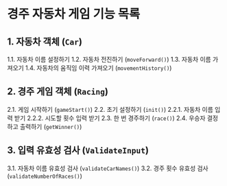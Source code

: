 # 경주 자동차 게임 기능 목록

## 1. 자동차 객체 (`Car`)

1.1. 자동차 이름 설정하기
1.2. 자동차 전진하기 (`moveForward()`)
1.3. 자동차 이름 가져오기
1.4. 자동차의 움직임 이력 가져오기 (`movementHistory()`)

## 2. 경주 게임 객체 (`Racing`)

2.1. 게임 시작하기 (`gameStart()`)
2.2. 초기 설정하기 (`init()`)
2.2.1. 자동차 이름 입력 받기
2.2.2. 시도할 횟수 입력 받기
2.3. 한 번 경주하기 (`race()`)
2.4. 우승자 결정하고 출력하기 (`getWinner()`)

## 3. 입력 유효성 검사 (`ValidateInput`)

3.1. 자동차 이름 유효성 검사 (`validateCarNames()`)
3.2. 경주 횟수 유효성 검사 (`validateNumberOfRaces()`)
